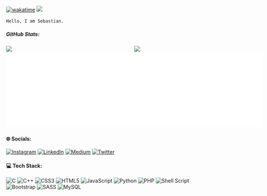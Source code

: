 [![wakatime](https://wakatime.com/badge/user/5a50e193-2e98-47bd-9b67-0952bed984cf.svg)](https://wakatime.com/@5a50e193-2e98-47bd-9b67-0952bed984cf)
[![](https://visitcount.itsvg.in/api?id=astianmuchui&icon=2&color=9)](https://visitcount.itsvg.in)


```bash
Hello, I am Sebastian.
```

##### GitHub Stats:

<div style="display: inline-flex;">

  <img src="https://github-readme-stats.vercel.app/api?username=astianmuchui&theme=github_dark&hide_border=true&include_all_commits=false&count_private=true" width="350px">

 <img src="https://github-readme-streak-stats.herokuapp.com/?user=astianmuchui&theme=github_dark&hide_border=true" width="350px">

</div>

<!-- [![github activity graph](https://github-readme-activity-graph.cyclic.app/graph?username=astianmuchui&bg_color=000000&color=999900&line=969900&point=none&area=true&hide_border=true)](https://github.com/ashutosh00710/github-readme-activity-graph) -->


<div style="display: inline-flex;">
<img src="https://raw.githubusercontent.com/astianmuchui/github-stats/master/generated/overview.svg#gh-dark-mode-only" width="350px">
<img src="https://raw.githubusercontent.com/astianmuchui/github-stats/master/generated/languages.svg#gh-dark-mode-only" width="350px">
</div>


#### 🌐 Socials:
[![Instagram](https://img.shields.io/badge/Instagram-%23E4405F.svg?logo=Instagram&logoColor=white)](https://instagram.com/astianmuchui) [![LinkedIn](https://img.shields.io/badge/LinkedIn-%230077B5.svg?logo=linkedin&logoColor=white)](https://linkedin.com/in/astianmuchui) [![Medium](https://img.shields.io/badge/Medium-12100E?logo=medium&logoColor=white)](https://medium.com/@sebastianmuchui) [![Twitter](https://img.shields.io/badge/Twitter-%231DA1F2.svg?logo=Twitter&logoColor=white)](https://twitter.com/astianmuchui) 

#### 💻 Tech Stack:
![C](https://img.shields.io/badge/c-%2300599C.svg?style=flat&logo=c&logoColor=white) ![C++](https://img.shields.io/badge/c++-%2300599C.svg?style=flat&logo=c%2B%2B&logoColor=white) ![CSS3](https://img.shields.io/badge/css3-%231572B6.svg?style=flat&logo=css3&logoColor=white) ![HTML5](https://img.shields.io/badge/html5-%23E34F26.svg?style=flat&logo=html5&logoColor=white) ![JavaScript](https://img.shields.io/badge/javascript-%23323330.svg?style=flat&logo=javascript&logoColor=%23F7DF1E) ![Python](https://img.shields.io/badge/python-3670A0?style=flat&logo=python&logoColor=ffdd54) ![PHP](https://img.shields.io/badge/php-%23777BB4.svg?style=flat&logo=php&logoColor=white) ![Shell Script](https://img.shields.io/badge/shell_script-%23121011.svg?style=flat&logo=gnu-bash&logoColor=white) ![Bootstrap](https://img.shields.io/badge/bootstrap-%23563D7C.svg?style=flat&logo=bootstrap&logoColor=white)  ![SASS](https://img.shields.io/badge/SASS-hotpink.svg?style=flat&logo=SASS&logoColor=white)  ![MySQL](https://img.shields.io/badge/mysql-%2300f.svg?style=flat&logo=mysql&logoColor=white)
